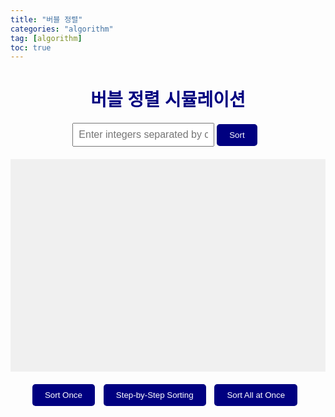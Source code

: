 ```yaml
---
title: "버블 정렬"
categories: "algorithm"
tag: [algorithm]
toc: true
---
```


<html lang="en">
<head>
  <meta charset="UTF-8">
  <meta name="viewport" content="width=device-width, initial-scale=1.0">
  <title>버블 정렬 시뮬레이션</title>

  <style>
    body {
      font-family: Arial, sans-serif;
    }

    .container {
      display: flex;
      justify-content: center;
      align-items: flex-end;
      height: 300px;
      background-color: #f0f0f0;
      padding: 20px;
    }

    .bar {
      position: relative;
      width: 20px;
      margin: 0 2px;
      background-color: steelblue;
      transition: height 0.5s ease;
      border-radius: 5px 5px 0 0;
    }

    .bar span {
      position: absolute;
      top: -20px;
      left: 50%;
      transform: translateX(-50%);
    }

    /* Highlight the bars when they are being swapped */
    .bar.active {
      background-color: tomato;
    }

    /* Styling for the title */
    h1 {
      text-align: center;
      color: navy;
    }

    /* Button styles */
    .btn-container {
      text-align: center;
      margin-top: 20px;
    }

    .btn {
      padding: 10px 20px;
      background-color: navy;
      color: white;
      border: none;
      border-radius: 5px;
      cursor: pointer;
      transition: background-color 0.3s ease;
      margin-right: 10px;
    }

    .btn:hover {
      background-color: darkblue;
    }

    /* Input styles */
    .input-container {
      text-align: center;
      margin-bottom: 20px;
    }

    input[type="text"] {
      padding: 8px;
      font-size: 16px;
    }
  </style>
</head>
<body>
  <h1>버블 정렬 시뮬레이션</h1>

  <div class="input-container">
    <input type="text" id="inputData" placeholder="Enter integers separated by commas">
    <button class="btn" onclick="sortData()">Sort</button>
  </div>

  <div class="container" id="barsContainer"></div>

  <div class="btn-container">
    <button class="btn" onclick="sortOnce()">Sort Once</button>
    <button class="btn" onclick="startSortingStepByStep()">Step-by-Step Sorting</button>
    <button class="btn" onclick="startSorting()">Sort All at Once</button>
  </div>

  <script>
    let stepByStepIndex = 0; // Track the current step of step-by-step sorting

    // Function to create bars
    function createBars(arr) {
      const barsContainer = document.getElementById('barsContainer');
      barsContainer.innerHTML = arr.map(value => `<div class="bar" style="height: ${value * 5}px;"><span>${value}</span></div>`).join('');
    }

    // Bubble Sort Algorithm
    async function bubbleSort(arr) {
      let len = arr.length;
      for (let i = 0; i < len; i++) {
        for (let j = 0; j < len - 1; j++) {
          // Visualize swapping
          await sleep(100);
          if (arr[j] > arr[j + 1]) {
            [arr[j], arr[j + 1]] = [arr[j + 1], arr[j]]; // Swap values using destructuring assignment
            drawBars(arr, j, j + 1);
          }
        }
      }
      return arr;
    }

    // Draw bars function
    function drawBars(arr, idx1, idx2) {
      const barsContainer = document.getElementById('barsContainer');
      const bars = barsContainer.getElementsByClassName('bar');
      Array.from(bars).forEach((bar, idx) => {
        bar.classList.remove('active');
        if (idx === idx1 || idx === idx2) {
          bar.classList.add('active');
        }
      });
    }

    // Sleep function
    function sleep(ms) {
      return new Promise(resolve => setTimeout(resolve, ms));
    }

    // Sort once function
    function sortOnce() {
      const inputData = document.getElementById('inputData').value;
      const dataArray = inputData.split(',').map(num => parseInt(num.trim(), 10));
      bubbleSort(dataArray);
    }

    // Start sorting step by step
    async function startSortingStepByStep() {
      const inputData = document.getElementById('inputData').value;
      const dataArray = inputData.split(',').map(num => parseInt(num.trim(), 10));
      if (stepByStepIndex < dataArray.length - 1) {
        for (let j = 0; j < dataArray.length - 1; j++) {
          // Visualize swapping
          await sleep(100);
          if (dataArray[j] > dataArray[j + 1]) {
            [dataArray[j], dataArray[j + 1]] = [dataArray[j + 1], dataArray[j]]; // Swap values using destructuring assignment
            drawBars(dataArray, j, j + 1);
            stepByStepIndex++;
            return; // Exit the function after one step
          }
        }
      } else {
        // Reset the stepByStepIndex if sorting is completed
        stepByStepIndex = 0;
      }
    }

    // Start sorting all at once
    function startSorting() {
      const inputData = document.getElementById('inputData').value;
      const dataArray = inputData.split(',').map(num => parseInt(num.trim(), 10));
      bubbleSort(dataArray);
    }

    // Sort data function
    function sortData() {
      const inputData = document.getElementById('inputData').value;
      const dataArray = inputData.split(',').map(num => parseInt(num.trim(), 10));
      createBars(dataArray);
    }
  </script>
</body>
</html>
